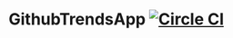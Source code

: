 # GithubTrendsApp [![Circle CI](https://circleci.com/gh/slum44/GithubTrendsApp.svg?style=shield&circle-token=:circle-token)](https://circleci.com/gh/slum44/GithubTrendsApp)
